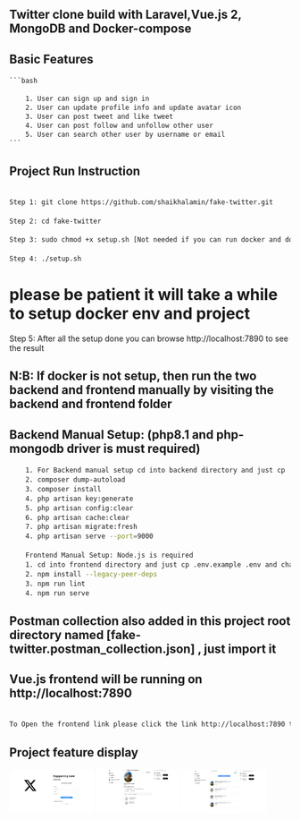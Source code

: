 
## Twitter clone build with Laravel,Vue.js 2, MongoDB and Docker-compose

## Basic Features
    ```bash
        
        1. User can sign up and sign in
        2. User can update profile info and update avatar icon
        3. User can post tweet and like tweet
        4. User can post follow and unfollow other user
        5. User can search other user by username or email
    ```
## Project Run Instruction

```bash

Step 1: git clone https://github.com/shaikhalamin/fake-twitter.git

Step 2: cd fake-twitter

Step 3: sudo chmod +x setup.sh [Not needed if you can run docker and docker-compose without sudo]

Step 4: ./setup.sh

```
# please be patient it will take a while to setup docker env and project 

Step 5: After all the setup done you can browse http://localhost:7890 to see the result


## N:B:  If docker is not setup, then run the two backend and frontend manually by visiting the backend and frontend folder 
     
## Backend Manual Setup: (php8.1 and php-mongodb driver is must required)
```bash
    1. For Backend manual setup cd into backend directory and just cp .env.example .env and change the .env value accordingly
    2. composer dump-autoload
    3. composer install
    4. php artisan key:generate
    5. php artisan config:clear
    6. php artisan cache:clear
    7. php artisan migrate:fresh
    4. php artisan serve --port=9000

    Frontend Manual Setup: Node.js is required
    1. cd into frontend directory and just cp .env.example .env and change the .env value accordingly
    2. npm install --legacy-peer-deps
    3. npm run lint
    4. npm run serve


```
## Postman collection also added in this project root directory named [fake-twitter.postman_collection.json] , just import it

## Vue.js frontend will be running on http://localhost:7890 

```bash

To Open the frontend link please click the link http://localhost:7890 to see the result

```

## Project feature display

<img src="https://raw.githubusercontent.com/shaikhalamin/fake-twitter/master/home_page.png" width="30%"></img> <img src="https://raw.githubusercontent.com/shaikhalamin/fake-twitter/master/profile_page.png" width="30%"></img> <img src="https://raw.githubusercontent.com/shaikhalamin/fake-twitter/master/time_line.png" width="30%"></img>

